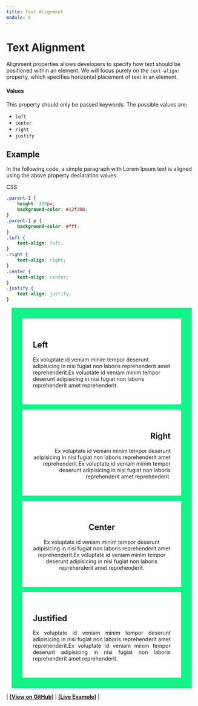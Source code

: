 ```yaml
---
title: Text Alignment
module: 8
---
```


# Text Alignment

Alignment properties allows developers to specify how text should be positioned within an element. We will focus purely on the `text-align: ` property, which specifies horizontal placement of text in an element.

#### Values

This property should only be passed keywords. The possible values are;

- `left`
- `center`
- `right`
- `justify`


## Example

In the following code, a simple paragraph with Lorem Ipsum text is aligned using the above property declaration values.

<div id="code-heading">CSS</div>

```css
.parent-1 {
    height: 200px;
    background-color: #12f388;
}
.parent-1 p {
    background-color: #fff;
}
.left {
    text-align: left;
}
.right {
    text-align: right;
}
.center {
    text-align: center;
}
.justify {
    text-align: justify;
}
```

<div class="displayed_code_example">
    <style>
    .parent-1 {
        background-color: #12f388;
        padding: 1em;
        margin: 1em;
    }
    .parent-1 div {
        background-color: #fff;
        padding: 2em;
        margin: 1em;
    }
    .left {
        text-align: left;
    }
    .right {
        text-align: right;
    }
    .center {
        text-align: center;
    }
    .justify {
        text-align: justify;
    }
    </style>
    <div class="parent-1">
        <div class="left">
            <h2>Left</h2>
            <p>Ex voluptate id veniam minim tempor deserunt adipisicing in nisi fugiat non laboris reprehenderit amet reprehenderit.Ex voluptate id veniam minim tempor deserunt adipisicing in nisi fugiat non laboris reprehenderit amet reprehenderit.</p> </div>
        <div class="right">
            <h2>Right</h2>
            <p>Ex voluptate id veniam minim tempor deserunt adipisicing in nisi fugiat non laboris reprehenderit amet reprehenderit.Ex voluptate id veniam minim tempor deserunt adipisicing in nisi fugiat non laboris reprehenderit amet reprehenderit.</p> </div>
        <div class="center">
            <h2>Center</h2>
            <p>Ex voluptate id veniam minim tempor deserunt adipisicing in nisi fugiat non laboris reprehenderit amet reprehenderit.Ex voluptate id veniam minim tempor deserunt adipisicing in nisi fugiat non laboris reprehenderit amet reprehenderit.</p> </div>
        <div class="justify">
            <h2>Justified</h2>
            <p>Ex voluptate id veniam minim tempor deserunt adipisicing in nisi fugiat non laboris reprehenderit amet reprehenderit.Ex voluptate id veniam minim tempor deserunt adipisicing in nisi fugiat non laboris reprehenderit amet reprehenderit.</p> </div>
    </div>
</div>


| [**[View on GitHub]**](https://github.com/Montana-Media-Arts/341-work/tree/master/lectureCode/08/text-align-01/index.html) | [**[Live Example]**](https://montana-media-arts.github.io/341-work/lectureCode/08/text-align-01/) |
